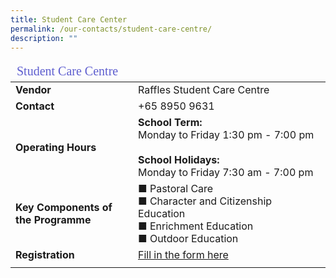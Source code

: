 ```yaml
---
title: Student Care Center
permalink: /our-contacts/student-care-centre/
description: ""
---
```


<table>
	<thead>
		<tr><td style="font-family:impact; font-size:20px; color:rgb(94,94,207)" colspan=2>Student Care Centre</td></tr>
	</thead>
	<tbody>
		<tr>
			<td width=180 style="font-weight:bold">Vendor</td>
			<td>Raffles Student Care Centre</td>
		</tr>
		<tr>
			<td style="font-weight:bold">Contact</td>
			<td>+65 8950 9631</td>
		</tr>
			<tr>
			<td style="font-weight:bold">Operating Hours</td>
				<td><b>School Term:</b><br>
							Monday to Friday 1:30 pm - 7:00 pm<br><br>
					<b>School Holidays:</b><br>
							Monday to Friday 7:30 am - 7:00 pm</td>
		</tr>
		<tr>
			<td style="font-weight:bold">Key Components of the Programme</td>
			<td>&#9632; Pastoral Care<br>
&#9632; Character and Citizenship Education<br>
&#9632; Enrichment Education<br>
&#9632; Outdoor Education	
				</td>
		</tr>
		<tr>
			<td style="font-weight:bold">Registration</td>
			<td><a href="https://docs.google.com/forms/d/e/1FAIpQLSc9GtLocLHJA2UgbVqsWVca9sMf6yutzOvJTlXHDw7o6u2-DA/viewform" target="_blank">Fill in the form here</a></td>
		<tr><td></td></tr>
	</tbody>
</table>